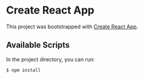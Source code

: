 # Create React App

This project was bootstrapped with [Create React App](https://github.com/facebook/create-react-app).

## Available Scripts

In the project directory, you can run:

`$ npm install`
